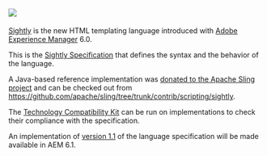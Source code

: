 ![](https://raw.githubusercontent.com/wiki/adobe-marketing-cloud/sightly-spec/img/sightly_logo.png)
====
[Sightly](http://docs.adobe.com/content/docs/en/aem/6-0/develop/sightly.html "Sightly") is the new HTML templating language introduced with [Adobe Experience Manager](http://www.adobe.com/solutions/web-experience-management.html) 6.0.

This is the [Sightly Specification](https://github.com/Adobe-Marketing-Cloud/sightly-spec/blob/master/SPECIFICATION.md) that defines the syntax and the behavior of the language.

A Java-based reference implementation was [donated to the Apache Sling project](https://issues.apache.org/jira/browse/SLING-3959) and can be checked out from https://github.com/apache/sling/tree/trunk/contrib/scripting/sightly.

The [Technology Compatibility Kit](https://github.com/Adobe-Marketing-Cloud/sightly-tck) can be run on implementations to check their compliance with the specification.

An implementation of [version 1.1](https://github.com/Adobe-Marketing-Cloud/sightly-spec/blob/1.1/SPECIFICATION.md) of the language specification will be made available in AEM 6.1.
